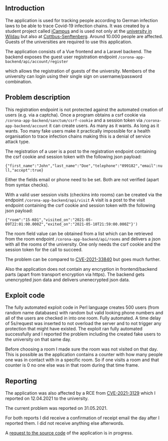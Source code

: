 ## Introduction
The application is used for tracking people according to German infection laws to be able to trace Covid-19 infection chains.
It was created by a student project called [iCampus](https://icampus.th-wildau.de) and is used not only at the [university in Wildau](https://www.th-wildau.de/) but also at [Cottbus-Senftenberg](https://www.b-tu.de/). Around 10.000 people are affected. Guests of the universities are required to use this application.

The application consists of a Vue frontend and a Laravel backend.
The backend exposes the guest user registration endpoint `/corona-app-backend/api/account/register`

which allows the registration of guests of the university. Members of the university can login using their single sign on username/password combination.

## Problem description
This registration endpoint is not protected against the automated creation of users (e.g. via a captcha). Once a program obtains a csrf cookie via `/corona-app-backend/sanctum/csrf-cookie` and a session token via `/corona-app-backend/account` it can create users. As many as it wants. As long as it wants. Too many fake users make it practically impossible for a health organisation to trace infection chains making this is a denial of service attack type.

The registration of a user is a post to the registration endpoint containing the csrf cookie and session token with the following json payload:

`{"first_name":"John","last_name":"Doe","telephone":"099182","email":null,"accept":true}`

Either the fields email or phone need to be set. Both are not verified (apart from syntax checks).

With a valid user session visits (checkins into rooms) can be created via the endpoint `/corona-app-backend/api/visit`
A visit is a post to the visit endpoint containing the csrf cookie and session token with the following json payload:

`{"room":"15-K01","visited_on":"2021-05-09T22:01:00.000Z","exited_on":"2021-05-10T21:59:00.000Z"}')`

The room field value can be obtained from a list which can be retrieved from the room endpoint `/corona-app-backend/api/rooms` and delivers a json with all the rooms of the university. One only needs the csrf cookie and the session token for the call to succeed.

The problem can be compared to [CVE-2021-33840](https://cve.mitre.org/cgi-bin/cvename.cgi?name=CVE-2021-33840) but goes much further.

Also the application does not contain any encryption in frontend/backend parts (apart from transport encryption via https). The backend gets unencrypted json data and delivers unenecrypted json data.

## Exploit code
The fully automated exploit code in Perl language creates 500 users (from random name databases) with random but valid looking phone numbers and all of the users are checked in into one room. Fully automated. A time delay of 5s/request was inserted to not overload the server and to not trigger any protection that might have existed.
The exploit ran fully automated successfully and I reported the problem including the created fake users to the university on that same day.

Before choosing a room I made sure the room was not visited on that day. This is possible as the application contains a counter with how many people one was in contact with in a specific room. So if one visits a room and that counter is 0 no one else was in that room during that time frame.

## Reporting
The application was also affected by a RCE from [CVE-2021-3129](https://cve.mitre.org/cgi-bin/cvename.cgi?name=CVE-2021-3129) which I reported on 12.04.2021 to the university.

The current problem was reported on 31.05.2021.

For both reports I did receive a confirmation of receipt email the day after I reported them. I did not receive anything else afterwords.

A [request to the source code](https://fragdenstaat.de/anfrage/quellcode-digitale-kontaktnachverfolgung/) of the application is in progress.
